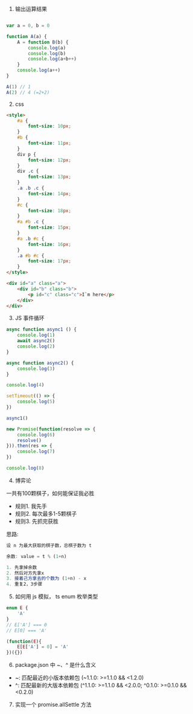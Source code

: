 1. 输出运算结果

```js

var a = 0, b = 0

function A(a) {
    A = function B(b) {
        console.log(a)
        console.log(b)
        console.log(a+b++)
    }
    console.log(a++)
}

A(1) // 1
A(2) // 4 (=2+2)

```

2. css

```html
<style>
    #a {
        font-size: 10px;
    }
    #b {
        font-size: 11px;
    }
    div p {
        font-size: 12px;
    }
    div .c {
        font-size: 13px;
    }
    .a .b .c {
        font-size: 14px;
    }
    #c {
        font-size: 18px;
    }
    #a #b .c {
        font-size: 15px;
    }
    #a .b #c {
        font-size: 16px;
    }
    .a #b #c {
        font-size: 17px;
    }
</style>

<div id="a" class="a">
    <div id="b" class="b">
        <p id="c" class="c">I`m here</p>
    </div>
</div>
```

3. JS 事件循环

```js
async function async1 () {
    console.log(1)
    await async2()
    console.log(2)
}

async function async2() {
    console.log(3)
}

console.log(4)

setTimeout(() => {
    console.log(5)
})

async1()

new Promise(function(resolve => {
    console.log(6)
    resolve()
})).then(res => {
    console.log(7)
})

console.log(8)
```

4. 博弈论

一共有100颗棋子，如何能保证我必胜

- 规则1. 我先手
- 规则2. 每次最多1-5颗棋子
- 规则3. 先抓完获胜

思路:

```js
设 n 为最大获取的棋子数，总棋子数为 t

余数: value = t % (1+n)

1. 先拿掉余数
2. 然后对方先拿x
3. 接着己方拿去的个数为 (1+n) - x
4. 重复2，3步骤
```

5. 如何用 js 模拟， ts enum 枚举类型

```ts
enum E {
    'A'
}
// E['A'] === 0
// E[0] === 'A'
```

```js
(function(E){
    E[E['A'] = 0] = 'A'
})({})
```

6. package.json 中 ~、^ 是什么含义

- ~: 匹配最近的小版本依赖包	(~1.1.0: >=1.1.0 && <1.2.0)
- ^: 匹配最新的大版本依赖包	(^1.1.0: >=1.1.0 && <2.0.0; ^0.1.0: >=0.1.0 && <0.2.0)


7. 实现一个 promise.allSettle 方法